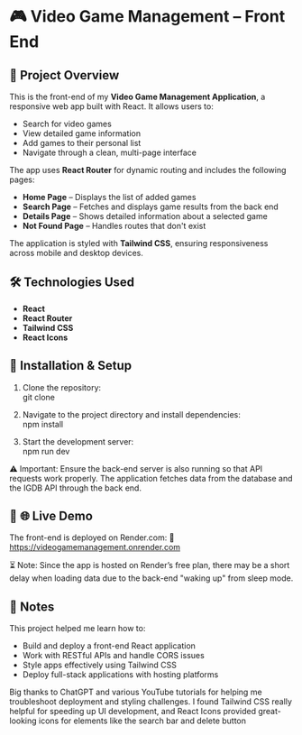 # 🎮 Video Game Management – Front End

## 🚀 Project Overview

This is the front-end of my **Video Game Management Application**, a responsive web app built with React. It allows users to:

- Search for video games
- View detailed game information
- Add games to their personal list
- Navigate through a clean, multi-page interface

The app uses **React Router** for dynamic routing and includes the following pages:

- **Home Page** – Displays the list of added games
- **Search Page** – Fetches and displays game results from the back end
- **Details Page** – Shows detailed information about a selected game
- **Not Found Page** – Handles routes that don't exist

The application is styled with **Tailwind CSS**, ensuring responsiveness across mobile and desktop devices.

## 🛠️ Technologies Used

- **React**
- **React Router**
- **Tailwind CSS**
- **React Icons**

## 🧰 Installation & Setup

1. Clone the repository:  
   git clone

2. Navigate to the project directory and install dependencies:  
   npm install

3. Start the development server:  
   npm run dev

⚠️ Important: Ensure the back-end server is also running so that API requests work properly. The application fetches data from the database and the IGDB API through the back end.

## 🧰 🌐 Live Demo

The front-end is deployed on Render.com:
🔗 https://videogamemanagement.onrender.com

⏳ Note: Since the app is hosted on Render’s free plan, there may be a short delay when loading data due to the back-end "waking up" from sleep mode.

## 📝 Notes

This project helped me learn how to:

- Build and deploy a front-end React application
- Work with RESTful APIs and handle CORS issues
- Style apps effectively using Tailwind CSS
- Deploy full-stack applications with hosting platforms

Big thanks to ChatGPT and various YouTube tutorials for helping me troubleshoot deployment and styling challenges. I found Tailwind CSS really helpful for speeding up UI development, and React Icons provided great-looking icons for elements like the search bar and delete button
